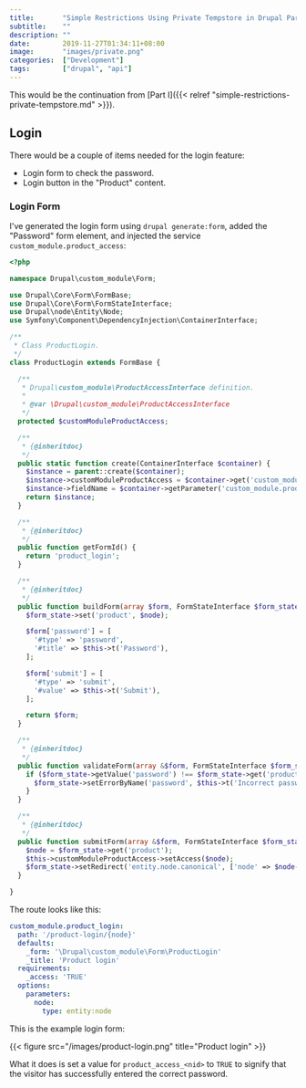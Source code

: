 ```yaml
---
title:       "Simple Restrictions Using Private Tempstore in Drupal Part II"
subtitle:    ""
description: ""
date:        2019-11-27T01:34:11+08:00
image:       "images/private.png"
categories:  ["Development"]
tags:        ["drupal", "api"]
---
```


This would be the continuation from [Part I]({{< relref "simple-restrictions-private-tempstore.md" >}}).

## Login

There would be a couple of items needed for the login feature:

* Login form to check the password.
* Login button in the "Product" content.

### Login Form

I've generated the login form using `drupal generate:form`, added the "Password" form element, and injected the service `custom_module.product_access`:

```php
<?php

namespace Drupal\custom_module\Form;

use Drupal\Core\Form\FormBase;
use Drupal\Core\Form\FormStateInterface;
use Drupal\node\Entity\Node;
use Symfony\Component\DependencyInjection\ContainerInterface;

/**
 * Class ProductLogin.
 */
class ProductLogin extends FormBase {

  /**
   * Drupal\custom_module\ProductAccessInterface definition.
   *
   * @var \Drupal\custom_module\ProductAccessInterface
   */
  protected $customModuleProductAccess;

  /**
   * {@inheritdoc}
   */
  public static function create(ContainerInterface $container) {
    $instance = parent::create($container);
    $instance->customModuleProductAccess = $container->get('custom_module.product_access');
    $instance->fieldName = $container->getParameter('custom_module.product_access.field_name');
    return $instance;
  }

  /**
   * {@inheritdoc}
   */
  public function getFormId() {
    return 'product_login';
  }

  /**
   * {@inheritdoc}
   */
  public function buildForm(array $form, FormStateInterface $form_state, Node $node = NULL) {
    $form_state->set('product', $node);

    $form['password'] = [
      '#type' => 'password',
      '#title' => $this->t('Password'),
    ];

    $form['submit'] = [
      '#type' => 'submit',
      '#value' => $this->t('Submit'),
    ];

    return $form;
  }

  /**
   * {@inheritdoc}
   */
  public function validateForm(array &$form, FormStateInterface $form_state) {
    if ($form_state->getValue('password') !== $form_state->get('product')->get($this->fieldName)->value) {
      $form_state->setErrorByName('password', $this->t('Incorrect password.'));
    }
  }

  /**
   * {@inheritdoc}
   */
  public function submitForm(array &$form, FormStateInterface $form_state) {
    $node = $form_state->get('product');
    $this->customModuleProductAccess->setAccess($node);
    $form_state->setRedirect('entity.node.canonical', ['node' => $node->id()]);
  }

}
```

The route looks like this:

```yaml
custom_module.product_login:
  path: '/product-login/{node}'
  defaults:
    _form: '\Drupal\custom_module\Form\ProductLogin'
    _title: 'Product login'
  requirements:
    _access: 'TRUE'
  options:
    parameters:
      node:
        type: entity:node
```

This is the example login form:

{{< figure src="/images/product-login.png" title="Product login" >}}

What it does is set a value for `product_access_<nid>` to `TRUE` to signify that the visitor has successfully entered the correct password.
